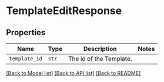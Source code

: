 # TemplateEditResponse



## Properties
Name | Type | Description | Notes
------------ | ------------- | ------------- | -------------
| `template_id` | ```str``` |  The id of the Template.  |  |

[[Back to Model list]](../README.md#documentation-for-models) [[Back to API list]](../README.md#documentation-for-api-endpoints) [[Back to README]](../README.md)


